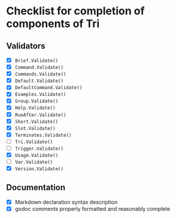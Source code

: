 # Checklist for completion of components of Tri

## Validators

   - [x] `Brief.Validate()`
   - [x] `Command.Validate()`
   - [x] `Commands.Validate()`
   - [x] `Default.Validate()`
   - [x] `DefaultCommand.Validate()`
   - [x] `Examples.Validate()`
   - [x] `Group.Validate()`
   - [x] `Help.Validate()`
   - [x] `RunAfter.Validate()`
   - [x] `Short.Validate()`
   - [x] `Slot.Validate()`
   - [x] `Terminates.Validate()`
   - [ ] `Tri.Validate()`
   - [ ] `Trigger.Validate()`
   - [x] `Usage.Validate()`
   - [ ] `Var.Validate()`
   - [x] `Version.Validate()`

## Documentation

   - [x] Markdown declaration syntax description
   - [x] godoc comments properly formatted and reasonably complete